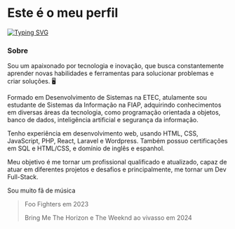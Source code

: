 # Este é o meu perfil

[![Typing SVG](https://readme-typing-svg.herokuapp.com/?color=A40606&size=35&center=true&vCenter=true&width=1000&lines=Me+Chamo+Renan+Ferreira+e+tenho+21+Anos;Moro+em+São+Paulo,+Brasil;Estudante+da+FIAP;Conheça+o+meu+perfil+:%29)](https://git.io/typing-svg)

### Sobre
Sou um apaixonado por tecnologia e inovação, que busca constantemente aprender novas habilidades e ferramentas para solucionar problemas e criar soluções. 🖥️

Formado em Desenvolvimento de Sistemas na ETEC, atulamente sou estudante de Sistemas da Informação na FIAP, adquirindo conhecimentos em diversas áreas da tecnologia, como programação orientada a objetos, banco de dados, inteligência artificial e segurança da informação. 

Tenho experiência em desenvolvimento web, usando HTML, CSS, JavaScript, PHP, React, Laravel e Wordpress. Também possuo certificações em SQL e HTML/CSS, e domínio de inglês e espanhol. 

Meu objetivo é me tornar um profissional qualificado e atualizado, capaz de atuar em diferentes projetos e desafios e principalmente, me tornar um Dev Full-Stack.

Sou muito fã de música

> Foo Fighters em 2023
> 
> Bring Me The Horizon e The Weeknd ao vivasso em 2024